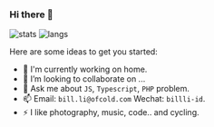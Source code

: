 ### Hi there 👋

![stats](https://github-readme-stats.vercel.app/api?username=lilianjin&show_icons=true&theme=light&layout=compact&hide_title=true)
![langs](https://github-readme-stats.vercel.app/api/top-langs/?username=lilianjin&layout=compact&theme=light)



Here are some ideas to get you started:

- 🔭 I'm currently working on home.
- 👯 I’m looking to collaborate on ...
- 💬 Ask me about `JS`, `Typescript`, `PHP` problem.
- 📫 Email: `bill.li@ofcold.com` Wechat: `billli-id`.
- ⚡ I like photography, music, code.. and cycling.
